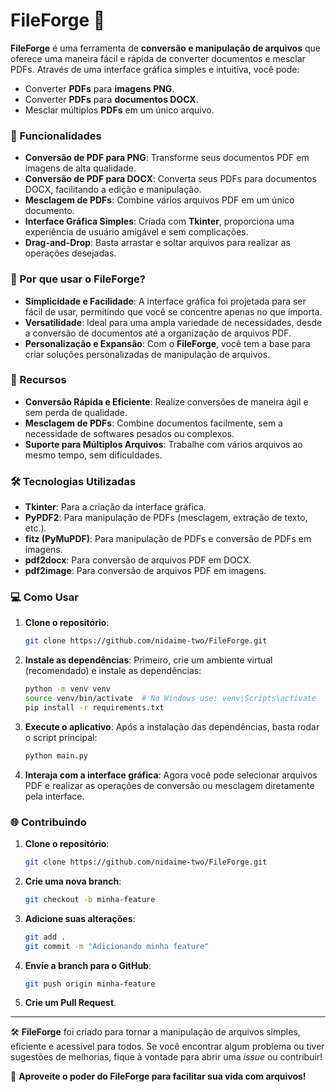 # FileForge 🔨

**FileForge** é uma  ferramenta de **conversão e manipulação de arquivos** que oferece uma maneira fácil e rápida de converter documentos e mesclar PDFs. Através de uma interface gráfica simples e intuitiva, você pode:

- Converter **PDFs** para **imagens PNG**.
- Converter **PDFs** para **documentos DOCX**.
- Mesclar múltiplos **PDFs** em um único arquivo.

### 🚀 Funcionalidades

- **Conversão de PDF para PNG**: Transforme seus documentos PDF em imagens de alta qualidade.
- **Conversão de PDF para DOCX**: Converta seus PDFs para documentos DOCX, facilitando a edição e manipulação.
- **Mesclagem de PDFs**: Combine vários arquivos PDF em um único documento.
- **Interface Gráfica Simples**: Criada com **Tkinter**, proporciona uma experiência de usuário amigável e sem complicações.
- **Drag-and-Drop**: Basta arrastar e soltar arquivos para realizar as operações desejadas.

### 🎯 Por que usar o FileForge?

- **Simplicidade e Facilidade**: A interface gráfica foi projetada para ser fácil de usar, permitindo que você se concentre apenas no que importa.
- **Versatilidade**: Ideal para uma ampla variedade de necessidades, desde a conversão de documentos até a organização de arquivos PDF.
- **Personalização e Expansão**: Com o **FileForge**, você tem a base para criar soluções personalizadas de manipulação de arquivos.

### 🌟 Recursos

- **Conversão Rápida e Eficiente**: Realize conversões de maneira ágil e sem perda de qualidade.
- **Mesclagem de PDFs**: Combine documentos facilmente, sem a necessidade de softwares pesados ou complexos.
- **Suporte para Múltiplos Arquivos**: Trabalhe com vários arquivos ao mesmo tempo, sem dificuldades.

### 🛠️ Tecnologias Utilizadas

- **Tkinter**: Para a criação da interface gráfica.
- **PyPDF2**: Para manipulação de PDFs (mesclagem, extração de texto, etc.).
- **fitz (PyMuPDF)**: Para manipulação de PDFs e conversão de PDFs em imagens.
- **pdf2docx**: Para conversão de arquivos PDF em DOCX.
- **pdf2image**: Para conversão de arquivos PDF em imagens.

### 💻 Como Usar

1. **Clone o repositório**:
    ```bash
    git clone https://github.com/nidaime-two/FileForge.git
    ```

2. **Instale as dependências**:
    Primeiro, crie um ambiente virtual (recomendado) e instale as dependências:
    ```bash
    python -m venv venv
    source venv/bin/activate  # No Windows use: venv\Scripts\activate
    pip install -r requirements.txt
    ```

3. **Execute o aplicativo**:
    Após a instalação das dependências, basta rodar o script principal:
    ```bash
    python main.py
    ```

4. **Interaja com a interface gráfica**: Agora você pode selecionar arquivos PDF e realizar as operações de conversão ou mesclagem diretamente pela interface.

### 🌐 Contribuindo

1. **Clone o repositório**:
    ```bash
    git clone https://github.com/nidaime-two/FileForge.git
    ```

2. **Crie uma nova branch**:
    ```bash
    git checkout -b minha-feature
    ```

3. **Adicione suas alterações**:
    ```bash
    git add .
    git commit -m "Adicionando minha feature"
    ```

4. **Envie a branch para o GitHub**:
    ```bash
    git push origin minha-feature
    ```

5. **Crie um Pull Request**.

---

🛠️ **FileForge** foi criado para tornar a manipulação de arquivos simples, eficiente e acessível para todos. Se você encontrar algum problema ou tiver sugestões de melhorias, fique à vontade para abrir uma *issue* ou contribuir!

🚀 **Aproveite o poder do FileForge para facilitar sua vida com arquivos!**
